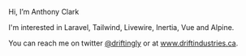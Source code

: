 Hi, I’m Anthony Clark

I'm interested in Laravel, Tailwind, Livewire, Inertia, Vue and Alpine.

You can reach me on twitter [@driftingly](https://twitter.com/driftingly) or at www.driftindustries.ca.
